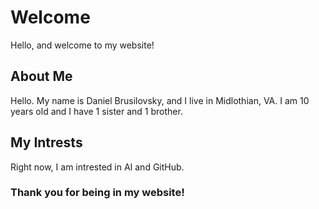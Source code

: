 # Welcome
Hello, and welcome to my website!
## About Me
Hello. My name is Daniel Brusilovsky, and I live in Midlothian, VA.
I am 10 years old and I have 1 sister and 1 brother.
## My Intrests
Right now, I am intrested in AI and GitHub.
### Thank you for being in my website!
